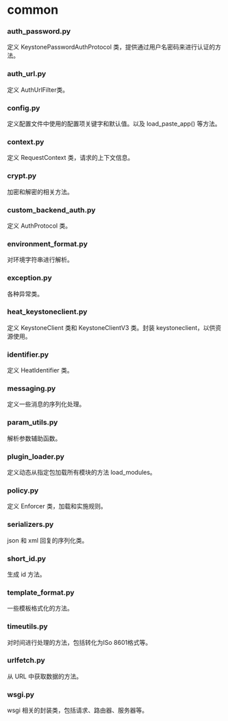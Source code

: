 # common
### auth_password.py
定义 KeystonePasswordAuthProtocol 类，提供通过用户名密码来进行认证的方法。

### auth_url.py
定义 AuthUrlFilter类。

### config.py
定义配置文件中使用的配置项关键字和默认值。以及 load_paste_app() 等方法。

### context.py
定义 RequestContext 类，请求的上下文信息。

### crypt.py
加密和解密的相关方法。

### custom_backend_auth.py
定义 AuthProtocol 类。

### environment_format.py
对环境字符串进行解析。

### exception.py
各种异常类。

### heat_keystoneclient.py
定义 KeystoneClient 类和 KeystoneClientV3 类。封装 keystoneclient，以供资源使用。

### identifier.py
定义 HeatIdentifier 类。

### messaging.py
定义一些消息的序列化处理。

### param_utils.py
解析参数辅助函数。

### plugin_loader.py
定义动态从指定包加载所有模块的方法 load_modules。

### policy.py
定义 Enforcer 类，加载和实施规则。

### serializers.py
json 和 xml 回复的序列化类。

### short_id.py
生成 id 方法。

### template_format.py
一些模板格式化的方法。

### timeutils.py
对时间进行处理的方法，包括转化为ISo 8601格式等。

### urlfetch.py
从 URL 中获取数据的方法。

### wsgi.py
wsgi 相关的封装类，包括请求、路由器、服务器等。
